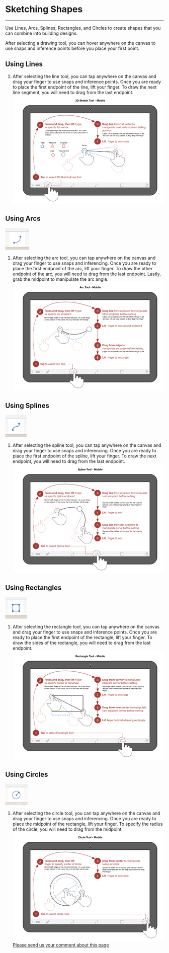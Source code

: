 # Sketching Shapes

----

Use Lines, Arcs, Splines, Rectangles, and Circles to create shapes that you can combine into building designs.

After selecting a drawing tool, you can hover anywhere on the canvas to use snaps and inference points before you place your first point.

## Using Lines

1. After selecting the line tool, you can tap anywhere on the canvas and drag your finger to use snaps and inference points. Once you are ready to place the first endpoint of the line, lift your finger. To draw the next line segment, you will need to drag from the last endpoint.![](Images/GUID-FD74FAAF-7780-46D8-B11C-D50B9F5664E2-low.png)

## Using Arcs

![](Images/GUID-9DB80E7B-E0BE-4EC1-B035-F01592BCE7F0-low.png) 
1. After selecting the arc tool, you can tap anywhere on the canvas and drag your finger to use snaps and inferencing. Once you are ready to place the first endpoint of the arc, lift your finger. To draw the other endpoint of the arc, you will need to drag from the last endpoint. Lastly, grab the midpoint to manipulate the arc angle. ![](Images/GUID-915B2074-524C-41DE-883C-D6B6B0C677A0-low.png)

## Using Splines

![](Images/GUID-70BC13C6-FED4-4BC2-BBFB-B4D0AE66A7FC-low.png) 
1. After selecting the spline tool, you can tap anywhere on the canvas and drag your finger to use snaps and inferencing. Once you are ready to place the first endpoint of the spline, lift your finger. To draw the next endpoint, you will need to drag from the last endpoint. ![](Images/GUID-A2B15D18-8DA7-4D00-A51E-A3CD83481B82-low.png)

## Using Rectangles

![](Images/GUID-8C3D33D8-5D89-4D52-9425-323604428765-low.png) 
1. After selecting the rectangle tool, you can tap anywhere on the canvas and drag your finger to use snaps and inference points. Once you are ready to place the first endpoint of the rectangle, lift your finger. To draw the sides of the rectangle, you will need to drag from the last endpoint.![](Images/GUID-1EA1C205-E466-4270-A5FC-2D6295C4C36A-low.png)

## Using Circles

![](Images/GUID-1193F05F-06CC-4415-A8E8-809D5824D25D-low.png) 
1. After selecting the circle tool, you can tap anywhere on the canvas and drag your finger to use snaps and inferencing. Once you are ready to place the midpoint of the rectangle, lift your finger. To specify the radius of the circle, you will need to drag from the midpoint. ![](Images/GUID-549C99ED-FF63-4A16-93D8-160290411B45-low.png)
[Please send us your comment about this page](#)